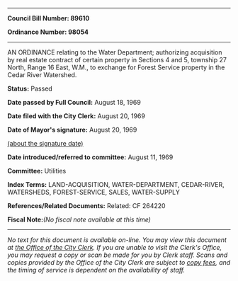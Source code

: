 

********

**Council Bill Number: 89610**
   
**Ordinance Number: 98054**
********

 AN ORDINANCE relating to the Water Department; authorizing acquisition by real estate contract of certain property in Sections 4 and 5, township 27 North, Range 16 East, W.M., to exchange for Forest Service property in the Cedar River Watershed.

**Status:** Passed
   
**Date passed by Full Council:** August 18, 1969
   
**Date filed with the City Clerk:** August 20, 1969
   
**Date of Mayor's signature:** August 20, 1969
   
[(about the signature date)](/~public/approvaldate.htm)
   
   
   
**Date introduced/referred to committee:** August 11, 1969
   
**Committee:** Utilities
   
   
**Index Terms:** LAND-ACQUISITION, WATER-DEPARTMENT, CEDAR-RIVER, WATERSHEDS, FOREST-SERVICE, SALES, WATER-SUPPLY

**References/Related Documents:** Related: CF 264220

**Fiscal Note:**_(No fiscal note available at this time)_
********

_No text for this document is available on-line. You may view this document at [the Office of the City Clerk](http://www.seattle.gov/leg/clerk/contactUs.htm). If you are unable to visit the Clerk's Office, you may request a copy or scan be made for you by Clerk staff. Scans and copies provided by the Office of the City Clerk are subject to [copy fees](http://clerk.seattle.gov/~public/clerkfees.htm), and the timing of service is dependent on the availability of staff._

